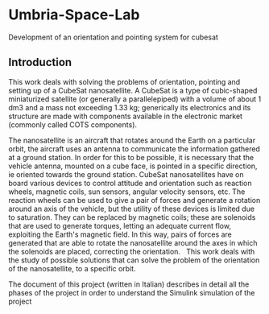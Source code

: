 # Umbria-Space-Lab
Development of an orientation and pointing system for cubesat

## Introduction

This work deals with solving the problems of orientation, pointing and setting up of a CubeSat nanosatellite.
A CubeSat is a type of cubic-shaped miniaturized satellite (or generally a parallelepiped) with a volume of about 1 dm3 and a mass not exceeding 1.33 kg; generically its electronics and its structure are made with components available in the electronic market (commonly called COTS components).

The nanosatellite is an aircraft that rotates around the Earth on a particular orbit, the aircraft uses an antenna to communicate the information gathered at a ground station. In order for this to be possible, it is necessary that the vehicle antenna, mounted on a cube face, is pointed in a specific direction, ie oriented towards the ground station. CubeSat nanosatellites have on board various devices to control attitude and orientation such as reaction wheels, magnetic coils, sun sensors, angular velocity sensors, etc. The reaction wheels can be used to give a pair of forces and generate a rotation around an axis of the vehicle, but the utility of these devices is limited due to saturation. They can be replaced by magnetic coils; these are solenoids that are used to generate torques, letting an adequate current flow, exploiting the Earth's magnetic field. In this way, pairs of forces are generated that are able to rotate the nanosatellite around the axes in which the solenoids are placed, correcting the orientation.
 
This work deals with the study of possible solutions that can solve the problem of the orientation of the nanosatellite, to a specific orbit.

The document of this project (written in Italian) describes in detail all the phases of the project in order to understand the Simulink simulation of the project
